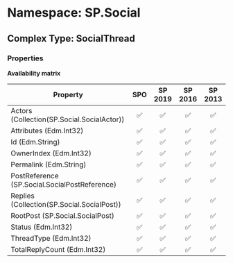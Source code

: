 # Namespace: SP.Social

## Complex Type: SocialThread

### Properties

**Availability matrix**

Property | SPO | SP 2019 | SP 2016 | SP 2013
----------|:---:|:-------:|:-------:|:-------:
Actors (Collection(SP.Social.SocialActor)) | ✅ | ✅ | ✅ | ✅
Attributes (Edm.Int32) | ✅ | ✅ | ✅ | ✅
Id (Edm.String) | ✅ | ✅ | ✅ | ✅
OwnerIndex (Edm.Int32) | ✅ | ✅ | ✅ | ✅
Permalink (Edm.String) | ✅ | ✅ | ✅ | ✅
PostReference (SP.Social.SocialPostReference) | ✅ | ✅ | ✅ | ✅
Replies (Collection(SP.Social.SocialPost)) | ✅ | ✅ | ✅ | ✅
RootPost (SP.Social.SocialPost) | ✅ | ✅ | ✅ | ✅
Status (Edm.Int32) | ✅ | ✅ | ✅ | ✅
ThreadType (Edm.Int32) | ✅ | ✅ | ✅ | ✅
TotalReplyCount (Edm.Int32) | ✅ | ✅ | ✅ | ✅